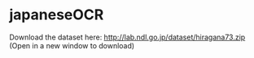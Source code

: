 # japaneseOCR

Download the dataset here: 
http://lab.ndl.go.jp/dataset/hiragana73.zip
(Open in a new window to download)

